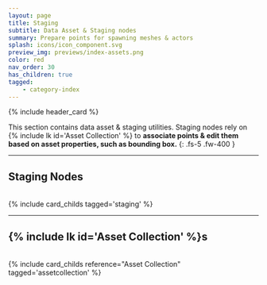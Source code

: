 ```yaml
---
layout: page
title: Staging
subtitle: Data Asset & Staging nodes
summary: Prepare points for spawning meshes & actors
splash: icons/icon_component.svg
preview_img: previews/index-assets.png
color: red
nav_order: 30
has_children: true
tagged:
    - category-index
---
```


{% include header_card %}

This section contains data asset & staging utilities. Staging nodes rely on {% include lk id='Asset Collection' %} to **associate points & edit them based on asset properties, such as bounding box.**
{: .fs-5 .fw-400 } 

---
## Staging Nodes
<br>
{% include card_childs tagged='staging' %}

---
## {% include lk id='Asset Collection' %}s
<br>
{% include card_childs reference="Asset Collection" tagged='assetcollection' %}